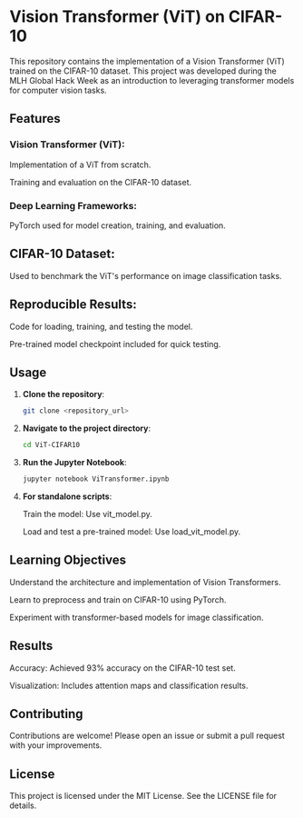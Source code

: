 # Vision Transformer (ViT) on CIFAR-10

This repository contains the implementation of a Vision Transformer (ViT) trained on the CIFAR-10 dataset. This project was developed during the MLH Global Hack Week as an introduction to leveraging transformer models for computer vision tasks.

## Features

### Vision Transformer (ViT):

Implementation of a ViT from scratch.

Training and evaluation on the CIFAR-10 dataset.

### Deep Learning Frameworks:

PyTorch used for model creation, training, and evaluation.

## CIFAR-10 Dataset:

Used to benchmark the ViT's performance on image classification tasks.

## Reproducible Results:

Code for loading, training, and testing the model.

Pre-trained model checkpoint included for quick testing.

## Usage

1. **Clone the repository**:
    ```bash
    git clone <repository_url>

3. **Navigate to the project directory**:
   ```bash
   cd ViT-CIFAR10

3. **Run the Jupyter Notebook**:
   ```bash
   jupyter notebook ViTransformer.ipynb

4. **For standalone scripts**:

   Train the model: Use vit_model.py.
   
   Load and test a pre-trained model: Use load_vit_model.py.

## Learning Objectives

Understand the architecture and implementation of Vision Transformers.

Learn to preprocess and train on CIFAR-10 using PyTorch.

Experiment with transformer-based models for image classification.

## Results

Accuracy: Achieved 93% accuracy on the CIFAR-10 test set.

Visualization: Includes attention maps and classification results.

## Contributing

Contributions are welcome! Please open an issue or submit a pull request with your improvements.

## License

This project is licensed under the MIT License. See the LICENSE file for details.
